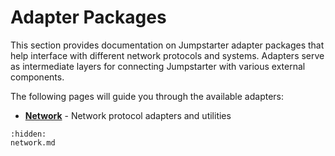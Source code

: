 # Adapter Packages

This section provides documentation on Jumpstarter adapter packages that help interface with different network protocols and systems. Adapters serve as intermediate layers for connecting Jumpstarter with various external components.

The following pages will guide you through the available adapters:

* **[Network](network.md)** - Network protocol adapters and utilities

```{toctree}
:hidden:
network.md
```
